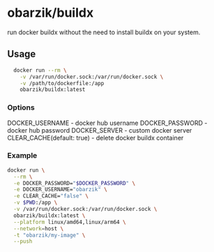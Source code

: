 # obarzik/buildx

run docker buildx without the need to install buildx on your system.

## Usage

```bash
  docker run --rm \
    -v /var/run/docker.sock:/var/run/docker.sock \
    -v /path/to/dockerfile:/app
    obarzik/buildx:latest
```

### Options

DOCKER_USERNAME - docker hub username
DOCKER_PASSWORD - docker hub password
DOCKER_SERVER - custom docker server
CLEAR_CACHE(default: true) - delete docker buildx container

### Example

```bash
docker run \
  --rm \
  -e DOCKER_PASSWORD="$DOCKER_PASSWORD" \
  -e DOCKER_USERNAME="obarzik" \
  -e CLEAR_CACHE="false" \
  -v $PWD:/app \
  -v /var/run/docker.sock:/var/run/docker.sock \
  obarzik/buildx:latest \
  --platform linux/amd64,linux/arm64 \
  --network=host \
  -t "obarzik/my-image" \
  --push
```
